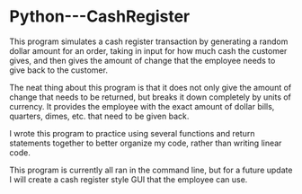 # Python---CashRegister

This program simulates a cash register transaction by generating a random dollar amount for an order, taking in input for how much cash the customer gives,
and then gives the amount of change that the employee needs to give back to the customer. 

The neat thing about this program is that it does not only give the amount of change that needs to be returned, but breaks it down completely by units of 
currency. It provides the employee with the exact amount of dollar bills, quarters, dimes, etc. that need to be given back. 

I wrote this program to practice using several functions and return statements together to better organize my code, rather than writing linear code. 

This program is currently all ran in the command line, but for a future update I will create a cash register style GUI that the employee can use.  
